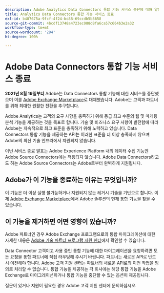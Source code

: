 ```yaml
---
description: Adobe Analytics Data Connectors 통합 기능 서비스 중단에 대해 알아봅니다.
title: Analytics Data Connectors 통합 기능 서비스 종료
exl-id: b407675a-9fcf-4f24-bc88-69ccdb5b3658
source-git-commit: 4bcdf13748a4723ec088d8fa6ca57c664b3e2a32
workflow-type: tm+mt
source-wordcount: '294'
ht-degree: 100%

---
```


# Adobe Data Connectors 통합 기능 서비스 종료

**2021년 8월 19일부터** Adobe는 Data Connectors 통합 기능에 대한 서비스를 중단했으며 이를 [Adobe Exchange Marketplace](https://exchange.adobe.com/experiencecloud.analytics.html#product)로 대체했습니다. Adobe는 고객과 파트너를 위해 최대한 원활한 전환을 추구합니다.

Adobe Analytics는 고객의 요구 사항을 충족하기 위해 동급 최고 수준의 웹 및 마케팅 분석 기능을 제공하는 것을 목표로 합니다. 기술 및 비즈니스 요구 사항이 발전함에 따라 Adobe는 지속적으로 최고 표준을 충족하기 위해 노력하고 있습니다. Data Connectors 통합 기능을 제공하는 API는 이러한 표준을 더 이상 충족하지 않으며 Adobe의 최신 기술 인프라에서 지원되지 않습니다.

이번 서비스 종료 발표는 Adobe Experience Platform 내의 데이터 수집 기능인 Adobe Source Connectors에는 적용되지 않습니다. Adobe Data Connectors라고도 하는 Adobe Source Connectors는 Adobe로부터 완벽하게 지원됩니다.

## Adobe가 이 기능을 종료하는 이유는 무엇입니까?

이 기능은 더 이상 실행 불가능하거나 지원되지 않는 레거시 기술을 기반으로 합니다. 이제 [Adobe Exchange Marketplace](https://exchange.adobe.com/experiencecloud.analytics.html#product)에서 Adobe 솔루션의 현재 통합 기능을 찾을 수 있습니다.

## 이 기능을 제거하면 어떤 영향이 있습니까?

Adobe 파트너인 경우 Adobe Exchange 프로그램으로의 통합 마이그레이션에 대한 자세한 내용은 [Adobe 기술 파트너 프로그램 지원 센터](https://adobeexchangeec.zendesk.com/hc/ko-kr/articles/360003867071-Adobe-Analytics-Integration-Tools)에서 확인할 수 있습니다.

Data Connector 고객이고 사용 중인 통합 기능에 대한 마이그레이션을 요청하려면 모든 요청을 통합 파트너에 직접 라우팅해 주시기 바랍니다. 파트너는 새로운 API로 반드시 이전해야 합니다. Adobe 고객 지원 센터는 파트너의 새로운 API로의 이전 작업을 임의로 처리할 수 없습니다. 통합 기능을 제공하는 각 회사에는 해당 통합 기능을 Adobe Exchange로 마이그레이션하거나 통합 기능을 중단할 수 있는 옵션이 제공됩니다.

질문이 있거나 지원이 필요한 경우 Adobe 고객 지원 센터에 문의하십시오.

